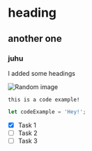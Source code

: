 # heading
## another one
### juhu

I added some headings

![Random image](https://images.squarespace-cdn.com/content/v1/5e10bdc20efb8f0d169f85f9/09943d85-b8c7-4d64-af31-1a27d1b76698/arrow.png?format=2500w)


```
this is a code example!
```

``` js
let codeExample = 'Hey!';
```

- [x] Task 1
- [ ] Task 2
- [ ] Task 3
